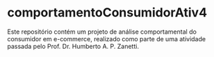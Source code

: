# comportamentoConsumidorAtiv4
Este repositório contém um projeto de análise comportamental do consumidor em e-commerce, realizado como parte de uma atividade passada pelo Prof. Dr. Humberto A. P. Zanetti.
